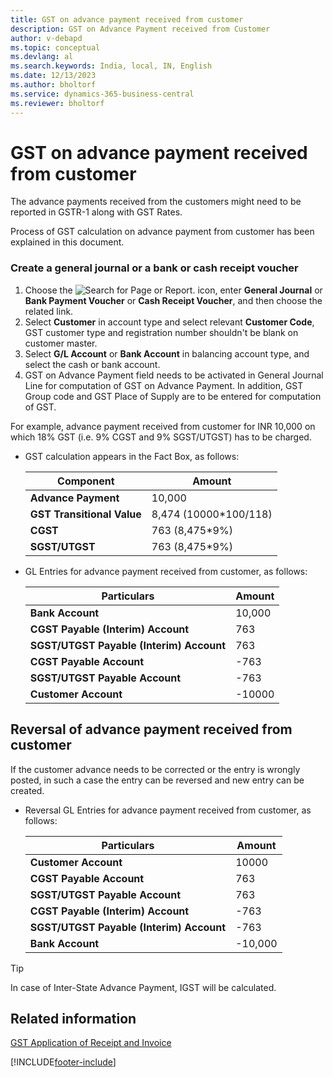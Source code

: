 ```yaml
---
title: GST on advance payment received from customer
description: GST on Advance Payment received from Customer
author: v-debapd
ms.topic: conceptual
ms.devlang: al
ms.search.keywords: India, local, IN, English
ms.date: 12/13/2023
ms.author: bholtorf
ms.service: dynamics-365-business-central
ms.reviewer: bholtorf
---
```


# GST on advance payment received from customer


The advance payments received from the customers might need to be reported in GSTR-1 along with GST Rates.

Process of GST calculation on advance payment from customer has been explained in this document.

### Create a general journal or a bank or cash receipt voucher

1. Choose the ![Search for Page or Report.](image/search_small.png "Search for Page or Report icon") icon, enter **General Journal** or **Bank Payment Voucher** or **Cash Receipt Voucher**, and then choose the related link.
2. Select **Customer** in account type and select relevant **Customer Code**, GST customer type and registration number shouldn't be blank on customer master.
3. Select **G/L Account** or **Bank Account** in balancing account type, and select the cash or bank account. 
4. GST on Advance Payment field needs to be activated in General Journal Line for computation of GST on Advance Payment. In addition, GST Group code and GST Place of Supply are to be entered for computation of GST.

For example, advance payment received from customer for INR 10,000 on which 18% GST (i.e. 9% CGST and 9% SGST/UTGST) has to be charged.

- GST calculation appears in the Fact Box, as follows:
    
    |Component|Amount|
    |----------------------------------|---------------------------------------|  
    |**Advance Payment**|10,000|
    |**GST Transitional Value**|8,474 (10000*100/118)|
    |**CGST**|763 (8,475*9%)|  
    |**SGST/UTGST**|763 (8,475*9%)|

- GL Entries for advance payment received from customer, as follows:

    |Particulars|Amount|
    |----------------------------------|---------------------------------------|  
    |**Bank Account**|10,000|  
    |**CGST Payable (Interim) Account**|763|  
    |**SGST/UTGST Payable (Interim) Account**|763| 
    |**CGST Payable Account**|-763| 
    |**SGST/UTGST Payable Account**|-763| 
    |**Customer Account**|-10000| 

## Reversal of advance payment received from customer

If the customer advance needs to be corrected or the entry is wrongly posted, in such a case the entry can be reversed and new entry can be created.

- Reversal GL Entries for advance payment received from customer, as follows:

    |Particulars|Amount|
    |----------------------------------|---------------------------------------|  
    |**Customer Account**|10000| 
    |**CGST Payable Account**|763| 
    |**SGST/UTGST Payable Account**|763| 
    |**CGST Payable (Interim) Account**|-763|  
    |**SGST/UTGST Payable (Interim) Account**|-763| 
    |**Bank Account**|-10,000|  
    
> [!TIP]
> In case of Inter-State Advance Payment, IGST will be calculated.



## Related information 
[GST Application of Receipt and Invoice](GST-GST-on-Advance-Receipt-Application-to-Sales-Invoice.md)




































[!INCLUDE[footer-include](../../includes/footer-banner.md)]